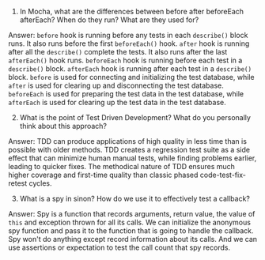 1. In Mocha, what are the differences between before after beforeEach afterEach? When do they run? What are they used for?

Answer: 
`before` hook is running before any tests in each `describe()` block runs. It also runs before the first `beforeEach()` hook.
`after` hook is running after all the `describe()` complete the tests. It also runs after the last `afterEach()` hook runs.
`beforeEach` hook is running before each test in a `describe()` block.
`afterEach` hook is running after each test in a `describe()` block.
`before` is used for connecting and initializing the test database, while `after` is used for clearing up and disconnecting the test database.
`beforeEach` is used for preparing the test data in the test database, while `afterEach` is used for clearing up the test data in the test database.

2. What is the point of Test Driven Development? What do you personally think about this approach?

Answer: TDD can produce applications of high quality in less time than is possible with older methods. TDD creates a regression test suite as a side effect that can minimize human manual tests, while finding problems earlier, leading to quicker fixes. The methodical nature of TDD ensures much higher coverage and first-time quality than classic phased code-test-fix-retest cycles. 

3. What is a spy in sinon? How do we use it to effectively test a callback?

Answer: Spy is a function that records arguments, return value, the value of `this` and exception thrown for all its calls. 
We can initialize the anonymous spy function and pass it to the function that is going to handle the callback. Spy won't do anything except record information about its calls. And we can use assertions or expectation to test the call count that spy records.